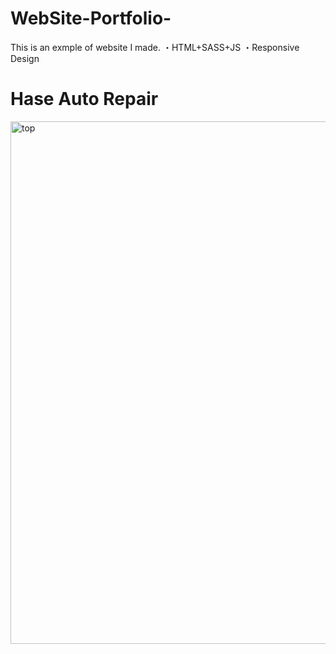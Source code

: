 # WebSite-Portfolio-
This is an exmple of website I made.
・HTML+SASS+JS
・Responsive Design

# Hase Auto Repair

<img width="836" alt="top" src="https://user-images.githubusercontent.com/20366533/33307301-dc38615c-d3ca-11e7-9f37-d38b71479dc9.png">